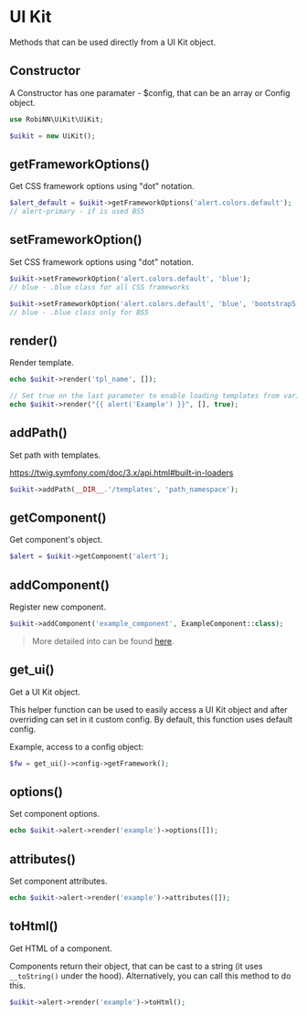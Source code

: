 # UI Kit

Methods that can be used directly from a UI Kit object.

## Constructor

A Constructor has one paramater - $config, that can be an array or Config object.

```php
use RobiNN\UiKit\UiKit;

$uikit = new UiKit();
```

## getFrameworkOptions()

Get CSS framework options using "dot" notation.

```php
$alert_default = $uikit->getFrameworkOptions('alert.colors.default');
// alert-primary - if is used BS5
```

## setFrameworkOption()

Set CSS framework options using "dot" notation.

```php
$uikit->setFrameworkOption('alert.colors.default', 'blue');
// blue - .blue class for all CSS frameworks

$uikit->setFrameworkOption('alert.colors.default', 'blue', 'bootstrap5');
// blue - .blue class only for BS5
```

## render()

Render template.

```php
echo $uikit->render('tpl_name', []);

// Set true on the last parameter to enable loading templates from variable
echo $uikit->render("{{ alert('Example') }}", [], true);
```

## addPath()

Set path with templates.

https://twig.symfony.com/doc/3.x/api.html#built-in-loaders

```php
$uikit->addPath(__DIR__.'/templates', 'path_namespace');
```

## getComponent()

Get component's object.

```php
$alert = $uikit->getComponent('alert');
```

## addComponent()

Register new component.

```php
$uikit->addComponent('example_component', ExampleComponent::class);
```

> More detailed into can be found [here](adding-components.md).

## get_ui()

Get a UI Kit object.

This helper function can be used to easily access a UI Kit object and after overriding can set in it custom config.
By default, this function uses default config.

Example, access to a config object:

```php
$fw = get_ui()->config->getFramework();
```

## options()

Set component options.

```php
echo $uikit->alert->render('example')->options([]);
```

## attributes()

Set component attributes.

```php
echo $uikit->alert->render('example')->attributes([]);
```

## toHtml()

Get HTML of a component.

Components return their object, that can be cast to a string (it uses `__toString()` under the hood).
Alternatively, you can call this method to do this.

```php
$uikit->alert->render('example')->toHtml();
```
